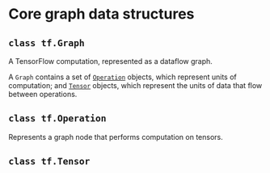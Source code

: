 # Core graph data structures



## `class tf.Graph`

A TensorFlow computation, represented as a dataflow graph.

A `Graph` contains a set of [`Operation`](https://haosdent.gitbooks.io/tensorflow-document/content/api_docs/python/framework.html#Operation) objects, which represent units of computation; and [`Tensor`](https://haosdent.gitbooks.io/tensorflow-document/content/api_docs/python/framework.html#Tensor) objects, which represent the units of data that flow between operations.

## `class tf.Operation`

Represents a graph node that performs computation on tensors.

## `class tf.Tensor`